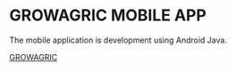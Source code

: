 # GROWAGRIC MOBILE APP

The mobile application is development using Android Java.















[GROWAGRIC](https://growagric.com/)
